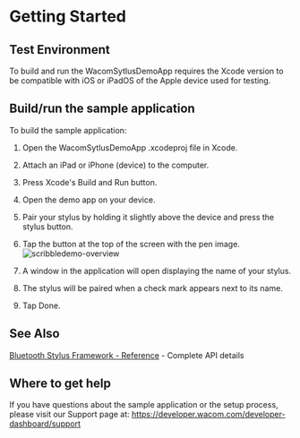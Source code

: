 # Getting Started

## Test Environment
To build and run the WacomSytlusDemoApp requires the Xcode version to be compatible with iOS or iPadOS of the Apple device used for testing.

## Build/run the sample application    
To build the sample application:

1. Open the WacomSytlusDemoApp .xcodeproj file in Xcode.
2. Attach an iPad or iPhone (device) to the computer.
3. Press Xcode's Build and Run button.
4. Open the demo app on your device.
5. Pair your stylus by holding it slightly above the device and press the stylus button.
6. Tap the button at the top of the screen with the pen image. ![scribbledemo-overview](https://github.com/cbwinchild-devdocs/mobile-stylus-ios-sample-code-docs/blob/master/Wacom%20Stylus%20Demo%20App%20iOS/Media/sc-gs-pen.png)
 
7. A window in the application will open displaying the name of your stylus.
8. The stylus will be paired when a check mark appears next to its name.
9. Tap Done.

## See Also
[Bluetooth Stylus Framework - Reference](https://developer-docs.wacom.com/mobile-stylus/docs/bsf-reference) - Complete API details

## Where to get help
If you have questions about the sample application or the setup process, please visit our Support page at: https://developer.wacom.com/developer-dashboard/support 